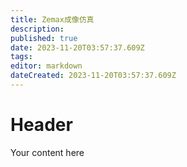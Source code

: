 ```yaml
---
title: Zemax成像仿真
description: 
published: true
date: 2023-11-20T03:57:37.609Z
tags: 
editor: markdown
dateCreated: 2023-11-20T03:57:37.609Z
---
```


# Header
Your content here
